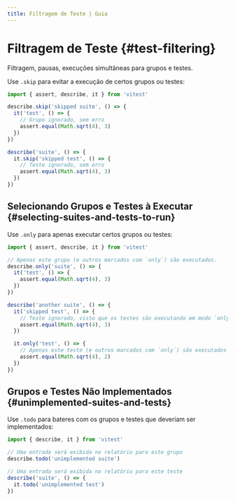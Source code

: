 ```yaml
---
title: Filtragem de Teste | Guia
---
```


# Filtragem de Teste {#test-filtering}

Filtragem, pausas, execuções simultâneas para grupos e testes.

Use `.skip` para evitar a execução de certos grupos ou testes:

```ts
import { assert, describe, it } from 'vitest'

describe.skip('skipped suite', () => {
  it('test', () => {
    // Grupo ignorado, sem erro
    assert.equal(Math.sqrt(4), 3)
  })
})

describe('suite', () => {
  it.skip('skipped test', () => {
    // Teste ignorado, sem erro
    assert.equal(Math.sqrt(4), 3)
  })
})
```

## Selecionando Grupos e Testes à Executar {#selecting-suites-and-tests-to-run}

Use `.only` para apenas executar certos grupos ou testes:

```ts
import { assert, describe, it } from 'vitest'

// Apenas este grupo (e outros marcados com `only`) são executados.
describe.only('suite', () => {
  it('test', () => {
    assert.equal(Math.sqrt(4), 3)
  })
})

describe('another suite', () => {
  it('skipped test', () => {
    // Teste ignorado, visto que os testes são executando em modo `only`
    assert.equal(Math.sqrt(4), 3)
  })

  it.only('test', () => {
    // Apenas este teste (e outros marcados com `only`) são executados
    assert.equal(Math.sqrt(4), 2)
  })
})
```

## Grupos e Testes Não Implementados {#unimplemented-suites-and-tests}

Use `.todo` para bateres com os grupos e testes que deveriam ser implementados:

```ts
import { describe, it } from 'vitest'

// Uma entrada será exibida no relatório para este grupo
describe.todo('unimplemented suite')

// Uma entrada será exibida no relatório para este teste
describe('suite', () => {
  it.todo('unimplemented test')
})
```
